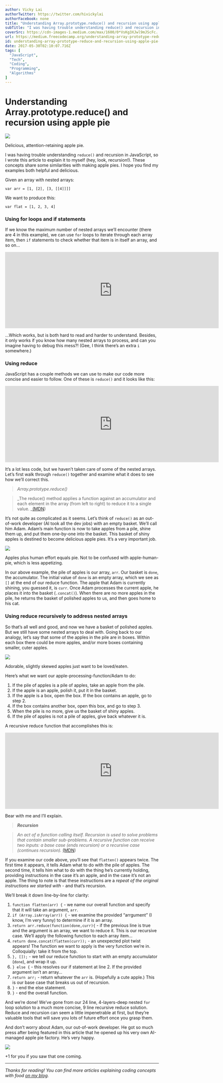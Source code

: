 ```yaml
---
author: Vicky Lai
authorTwitter: https://twitter.com/hivickylai
authorFacebook: none
title: "Understanding Array.prototype.reduce() and recursion using apple pie"
subTitle: "I was having trouble understanding reduce() and recursion in JavaScript, so I wrote this article to explain it to myself (hey, look, recu..."
coverSrc: https://cdn-images-1.medium.com/max/1600/0*VsKg3XJwl9mJScFc.
url: https://medium.freecodecamp.org/understanding-array-prototype-reduce-and-recursion-using-apple-pie-f60cde58ea51
id: understanding-array-prototype-reduce-and-recursion-using-apple-pie-f60cde58ea51
date: 2017-05-30T02:10:07.716Z
tags: [
  "JavaScript",
  "Tech",
  "Coding",
  "Programming",
  "Algorithms"
]
---
```

# Understanding Array.prototype.reduce() and recursion using apple pie



![](https://cdn-images-1.medium.com/max/1600/0*VsKg3XJwl9mJScFc.)

Delicious, attention-retaining apple pie.



I was having trouble understanding `reduce()` and recursion in JavaScript, so I wrote this article to explain it to myself (hey, look, recursion!). These concepts share some similarities with making apple pies. I hope you find my examples both helpful and delicious.

Given an array with nested arrays:

    var arr = [1, [2], [3, [[4]]]]

We want to produce this:

    var flat = [1, 2, 3, 4]

### Using for loops and if statements

If we know the maximum number of nested arrays we’ll encounter (there are 4 in this example), we can use `for` loops to iterate through each array item, then `if` statements to check whether that item is in itself an array, and so on…





<iframe width="700" height="250" src="https://medium.freecodecamp.org/media/c7b8cdc84dfa83815be68c92df25b46b?postId=f60cde58ea51" data-media-id="c7b8cdc84dfa83815be68c92df25b46b" data-thumbnail="https://i.embed.ly/1/image?url=https%3A%2F%2Favatars2.githubusercontent.com%2Fu%2F24644237%3Fv%3D4%26s%3D400&amp;key=a19fcc184b9711e1b4764040d3dc5c07" allowfullscreen="" frameborder="0"></iframe>





…Which works, but is both hard to read and harder to understand. Besides, it only works if you know how many nested arrays to process, and can you imagine having to debug this mess?! (Gee, I think there’s an extra `i` somewhere.)

### Using reduce

JavaScript has a couple methods we can use to make our code more concise and easier to follow. One of these is `reduce()` and it looks like this:





<iframe width="700" height="250" src="https://medium.freecodecamp.org/media/834dc1d661dbc0ef636ff180d8254039?postId=f60cde58ea51" data-media-id="834dc1d661dbc0ef636ff180d8254039" data-thumbnail="https://i.embed.ly/1/image?url=https%3A%2F%2Favatars2.githubusercontent.com%2Fu%2F24644237%3Fv%3D4%26s%3D400&amp;key=a19fcc184b9711e1b4764040d3dc5c07" allowfullscreen="" frameborder="0"></iframe>





It’s a lot less code, but we haven’t taken care of some of the nested arrays. Let’s first walk through `reduce()` together and examine what it does to see how we’ll correct this.

> _Array.prototype.reduce()_

> _The reduce() method applies a function against an accumulator and each element in the array (from left to right) to reduce it to a single value. _[(MDN](https://developer.mozilla.org/en-US/docs/Web/JavaScript/Reference/Global_Objects/Array/Reduce?v=example))

It’s not quite as complicated as it seems. Let’s think of `reduce()` as an out-of-work developer (AI took all the dev jobs) with an empty basket. We’ll call him Adam. Adam’s main function is now to take apples from a pile, shine them up, and put them one-by-one into the basket. This basket of shiny apples is destined to become delicious apple pies. It’s a very important job.



![](https://cdn-images-1.medium.com/max/1600/0*T57I3z5jYDfhqNb_.)

Apples plus human effort equals pie. Not to be confused with apple-human-pie, which is less appetizing.



In our above example, the pile of apples is our array, `arr`. Our basket is `done`, the accumulator. The initial value of `done` is an empty array, which we see as `[]` at the end of our reduce function. The apple that Adam is currently shining, you guessed it, is `curr`. Once Adam processes the current apple, he places it into the basket (`.concat()`). When there are no more apples in the pile, he returns the basket of polished apples to us, and then goes home to his cat.

### Using reduce recursively to address nested arrays

So that’s all well and good, and now we have a basket of polished apples. But we still have some nested arrays to deal with. Going back to our analogy, let’s say that some of the apples in the pile are in boxes. Within each box there could be more apples, and/or more boxes containing smaller, cuter apples.



![](https://cdn-images-1.medium.com/max/1600/0*X3isJJiuOFuWkESZ.)

Adorable, slightly skewed apples just want to be loved/eaten.



Here’s what we want our apple-processing-function/Adam to do:

1.  If the pile of apples is a pile of apples, take an apple from the pile.
2.  If the apple is an apple, polish it, put it in the basket.
3.  If the apple is a box, open the box. If the box contains an apple, go to step 2.
4.  If the box contains another box, open this box, and go to step 3.
5.  When the pile is no more, give us the basket of shiny apples.
6.  If the pile of apples is not a pile of apples, give back whatever it is.

A recursive reduce function that accomplishes this is:





<iframe width="700" height="250" src="https://medium.freecodecamp.org/media/192523f46ae5644f401b3752da3cda34?postId=f60cde58ea51" data-media-id="192523f46ae5644f401b3752da3cda34" data-thumbnail="https://i.embed.ly/1/image?url=https%3A%2F%2Favatars2.githubusercontent.com%2Fu%2F24644237%3Fv%3D4%26s%3D400&amp;key=a19fcc184b9711e1b4764040d3dc5c07" allowfullscreen="" frameborder="0"></iframe>





Bear with me and I’ll explain.

> **_Recursion_**

> _An act of a function calling itself. Recursion is used to solve problems that contain smaller sub-problems. A recursive function can receive two inputs: a base case (ends recursion) or a recursive case (continues recursion)._ [(MDN](https://developer.mozilla.org/en-US/docs/Glossary/Recursion))

If you examine our code above, you’ll see that `flatten()` appears twice. The first time it appears, it tells Adam what to do with the pile of apples. The second time, it tells him what to do with the thing he’s currently holding, providing instructions in the case it’s an apple, and in the case it’s not an apple. The thing to note is that these instructions are a _repeat of the original instructions we started with_ - and that’s recursion.

We’ll break it down line-by-line for clarity:

1.  `function flatten(arr) {` - we name our overall function and specify that it will take an argument, `arr`.
2.  `if (Array.isArray(arr)) {` - we examine the provided “arrgument” (I know, I’m very funny) to determine if it is an array.
3.  `return arr.reduce(function(done,curr){` - if the previous line is true and the argument is an array, we want to reduce it. This is our recursive case. We’ll apply the following function to each array item…
4.  `return done.concat(flatten(curr));` - an unexpected plot twist appears! The function we want to apply is the very function we’re in. Colloquially: take it from the top.
5.  `}, []);` - we tell our reduce function to start with an empty accumulator (`done`), and wrap it up.
6.  `} else {` - this resolves our if statement at line 2\. If the provided argument isn’t an array…
7.  `return arr;` - return whatever the `arr` is. (Hopefully a cute apple.) This is our base case that breaks us out of recursion.
8.  `}` - end the else statement.
9.  `}` - end the overall function.

And we’re done! We’ve gone from our 24 line, 4-layers-deep nested `for` loop solution to a much more concise, 9 line recursive reduce solution. Reduce and recursion can seem a little impenetrable at first, but they’re valuable tools that will save you lots of future effort once you grasp them.

And don’t worry about Adam, our out-of-work developer. He got so much press after being featured in this article that he opened up his very own AI-managed apple pie factory. He’s very happy.



![](https://cdn-images-1.medium.com/max/1600/0*liHR63UMBiJon9Gc.)

+1 for you if you saw that one coming.













* * *







_Thanks for reading! You can find more articles explaining coding concepts with food_ [_on my blog_](https://vickylai.io/verbose/reduce-recursion-with-pie/)_._








